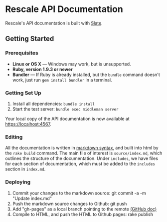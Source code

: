 Rescale API Documentation
========

Rescale's API documentation is built with [Slate](https://tripit.github.io/slate).

Getting Started
------------------------------

### Prerequisites

 - **Linux or OS X** — Windows may work, but is unsupported.
 - **Ruby, version 1.9.3 or newer**
 - **Bundler** — If Ruby is already installed, but the `bundle` command doesn't work, just run `gem install bundler` in a terminal.

### Getting Set Up

 1. Install all dependencies: `bundle install`
 2. Start the test server: `bundle exec middleman server`

Your local copy of the API documentation is now available at <https://localhost:4567>.

### Editing

All the documentation is written in
[markdown syntax](httpss://github.com/tripit/slate/wiki/Markdown-Syntax),
and built into html by the `rake build` command. The main file of interest
is `source/index.md`, which outlines the structure of the documentation.
Under `includes`, we have files for each section of documentation, which must be added
to the `includes` section in `index.md`.

### Deploying


 1. Commit your changes to the markdown source: git commit -a -m "Update index.md"
 2. Push the markdown source changes to Github: git push
 3. Add "gh-pages" as a local branch pointing to the remote [(GitHub doc)](https://help.github.com/articles/creating-project-pages-manually/)
 4. Compile to HTML, and push the HTML to Github pages: rake publish

